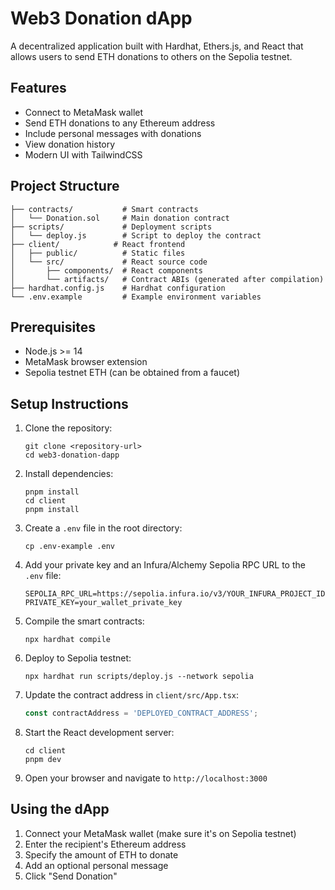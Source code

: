 # Web3 Donation dApp

A decentralized application built with Hardhat, Ethers.js, and React that allows users to send ETH donations to others on the Sepolia testnet.

## Features

- Connect to MetaMask wallet
- Send ETH donations to any Ethereum address
- Include personal messages with donations
- View donation history
- Modern UI with TailwindCSS

## Project Structure

```
├── contracts/           # Smart contracts
│   └── Donation.sol     # Main donation contract
├── scripts/             # Deployment scripts
│   └── deploy.js        # Script to deploy the contract
├── client/            # React frontend
│   ├── public/          # Static files
│   └── src/             # React source code
│       ├── components/  # React components
│       └── artifacts/   # Contract ABIs (generated after compilation)
├── hardhat.config.js    # Hardhat configuration
└── .env.example         # Example environment variables
```

## Prerequisites

- Node.js >= 14
- MetaMask browser extension
- Sepolia testnet ETH (can be obtained from a faucet)

## Setup Instructions

1. Clone the repository:
   ```
   git clone <repository-url>
   cd web3-donation-dapp
   ```

2. Install dependencies:
   ```
   pnpm install
   cd client
   pnpm install
   ```

3. Create a `.env` file in the root directory:
   ```
   cp .env-example .env
   ```

4. Add your private key and an Infura/Alchemy Sepolia RPC URL to the `.env` file:
   ```
   SEPOLIA_RPC_URL=https://sepolia.infura.io/v3/YOUR_INFURA_PROJECT_ID
   PRIVATE_KEY=your_wallet_private_key
   ```

5. Compile the smart contracts:
   ```
   npx hardhat compile
   ```

6. Deploy to Sepolia testnet:
   ```
   npx hardhat run scripts/deploy.js --network sepolia
   ```

7. Update the contract address in `client/src/App.tsx`:
   ```javascript
   const contractAddress = 'DEPLOYED_CONTRACT_ADDRESS';
   ```

8. Start the React development server:
   ```
   cd client
   pnpm dev
   ```

9. Open your browser and navigate to `http://localhost:3000`

## Using the dApp

1. Connect your MetaMask wallet (make sure it's on Sepolia testnet)
2. Enter the recipient's Ethereum address
3. Specify the amount of ETH to donate
4. Add an optional personal message
5. Click "Send Donation"
 